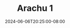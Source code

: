 --- 
title: "Arachu 1"
description: "    Arachu 1 yandex full terbaru"
date: 2024-06-06T20:25:00-08:00
file_code: "y9cgnngbqwfi"
draft: false
cover: "eeetpapoeh1cv6e7.jpg"
tags: ["Arachu", "bokep-indo", "bokep-viral", "bokep-ig"]
length: 13
fld_id: "1483117"
foldername: "Arachu update"
categories: ["Arachu update"]
views: 0
---